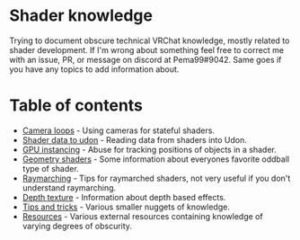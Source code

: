 # Shader knowledge
Trying to document obscure technical VRChat knowledge, mostly related to shader development. If I'm wrong about something feel free to correct me with an issue, PR, or message on discord at Pema99#9042. Same goes if you have any topics to add information about.

# Table of contents
- [Camera loops](camera-loops.md) - Using cameras for stateful shaders.
- [Shader data to udon](shader-data-to-udon.md) - Reading data from shaders into Udon.
- [GPU instancing](gpu-instancing.md) - Abuse for tracking positions of objects in a shader.
- [Geometry shaders](geometry-shaders.md) - Some information about everyones favorite oddball type of shader.
- [Raymarching](raymarching.md) - Tips for raymarched shaders, not very useful if you don't understand raymarching.
- [Depth texture](depth-texture.md) - Information about depth based effects.
- [Tips and tricks](tips-and-tricks.md) - Various smaller nuggets of knowledge.
- [Resources](resources.md) - Various external resources containing knowledge of varying degrees of obscurity.